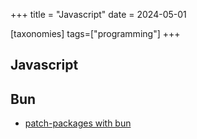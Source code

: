 +++
title = "Javascript"
date = 2024-05-01

[taxonomies]
tags=["programming"]
+++

## Javascript

## Bun

- [patch-packages with bun](https://github.com/oven-sh/bun/issues/2336#issuecomment-2028402422)
